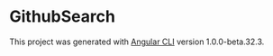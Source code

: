 # GithubSearch

This project was generated with [Angular CLI](https://github.com/angular/angular-cli) version 1.0.0-beta.32.3.
